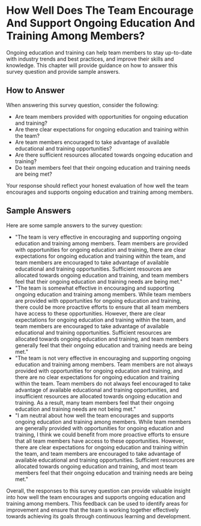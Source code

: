 How Well Does The Team Encourage And Support Ongoing Education And Training Among Members?
=================================================================================================================

Ongoing education and training can help team members to stay up-to-date with industry trends and best practices, and improve their skills and knowledge. This chapter will provide guidance on how to answer this survey question and provide sample answers.

How to Answer
-------------

When answering this survey question, consider the following:

* Are team members provided with opportunities for ongoing education and training?
* Are there clear expectations for ongoing education and training within the team?
* Are team members encouraged to take advantage of available educational and training opportunities?
* Are there sufficient resources allocated towards ongoing education and training?
* Do team members feel that their ongoing education and training needs are being met?

Your response should reflect your honest evaluation of how well the team encourages and supports ongoing education and training among members.

Sample Answers
--------------

Here are some sample answers to the survey question:

* "The team is very effective in encouraging and supporting ongoing education and training among members. Team members are provided with opportunities for ongoing education and training, there are clear expectations for ongoing education and training within the team, and team members are encouraged to take advantage of available educational and training opportunities. Sufficient resources are allocated towards ongoing education and training, and team members feel that their ongoing education and training needs are being met."
* "The team is somewhat effective in encouraging and supporting ongoing education and training among members. While team members are provided with opportunities for ongoing education and training, there could be more proactive efforts to ensure that all team members have access to these opportunities. However, there are clear expectations for ongoing education and training within the team, and team members are encouraged to take advantage of available educational and training opportunities. Sufficient resources are allocated towards ongoing education and training, and team members generally feel that their ongoing education and training needs are being met."
* "The team is not very effective in encouraging and supporting ongoing education and training among members. Team members are not always provided with opportunities for ongoing education and training, and there are no clear expectations for ongoing education and training within the team. Team members do not always feel encouraged to take advantage of available educational and training opportunities, and insufficient resources are allocated towards ongoing education and training. As a result, many team members feel that their ongoing education and training needs are not being met."
* "I am neutral about how well the team encourages and supports ongoing education and training among members. While team members are generally provided with opportunities for ongoing education and training, I think we could benefit from more proactive efforts to ensure that all team members have access to these opportunities. However, there are clear expectations for ongoing education and training within the team, and team members are encouraged to take advantage of available educational and training opportunities. Sufficient resources are allocated towards ongoing education and training, and most team members feel that their ongoing education and training needs are being met."

Overall, the responses to this survey question can provide valuable insight into how well the team encourages and supports ongoing education and training among members. This feedback can be used to identify areas for improvement and ensure that the team is working together effectively towards achieving its goals through continuous learning and development.
